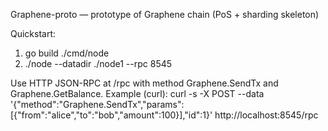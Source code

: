 Graphene-proto — prototype of Graphene chain (PoS + sharding skeleton)

Quickstart:
1. go build ./cmd/node
2. ./node --datadir ./node1 --rpc 8545

Use HTTP JSON-RPC at /rpc with method Graphene.SendTx and Graphene.GetBalance.
Example (curl):
curl -s -X POST --data '{"method":"Graphene.SendTx","params":[{"from":"alice","to":"bob","amount":100}],"id":1}' http://localhost:8545/rpc
